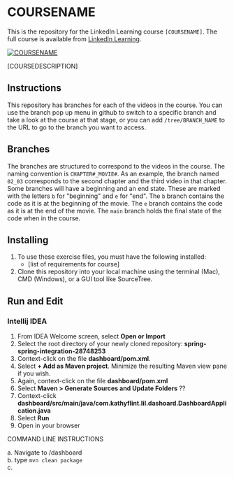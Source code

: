 # COURSENAME
This is the repository for the LinkedIn Learning course `[COURSENAME]`. The full course is available from [LinkedIn Learning](https://linkedin.com/learning/).

[![COURSENAME](COURSEIMAGE)](LICOURSEURL)

[COURSEDESCRIPTION]

## Instructions
This repository has branches for each of the videos in the course. You can use the branch pop up menu in github to switch to a specific branch and take a look at the course at that stage, or you can add `/tree/BRANCH_NAME` to the URL to go to the branch you want to access.

## Branches
The branches are structured to correspond to the videos in the course. The naming convention is `CHAPTER#_MOVIE#`. As an example, the branch named `02_03` corresponds to the second chapter and the third video in that chapter. 
Some branches will have a beginning and an end state. These are marked with the letters `b` for "beginning" and `e` for "end". The `b` branch contains the code as it is at the beginning of the movie. The `e` branch contains the code as it is at the end of the movie. The `main` branch holds the final state of the code when in the course.

## Installing
1. To use these exercise files, you must have the following installed:
	- [list of requirements for course]
2. Clone this repository into your local machine using the terminal (Mac), CMD (Windows), or a GUI tool like SourceTree.

## Run and Edit

### Intellij IDEA

1. From IDEA Welcome screen, select **Open or Import**  
2. Select the root directory of your newly cloned repository: **spring-spring-integration-28748253**
3. Context-click on the file **dashboard/pom.xml**.
4. Select **+ Add as Maven project**. Minimize the resulting Maven view pane if you wish.
5. Again, context-click on the file **dashboard/pom.xml**
6. Select **Maven > Generate Sources and Update Folders** ??
7. Context-click **dashboard/src/main/java/com.kathyflint.lil.dashoard.DashboardApplication.java**
8. Select **Run**
9. Open in your browser

COMMAND LINE INSTRUCTIONS

a. Navigate to <repo>/dashboard  
b. type `mvn clean package`  
c.    
    
